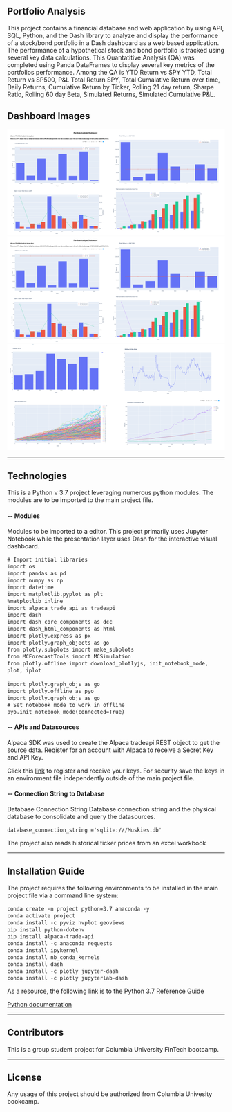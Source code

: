 
## Portfolio Analysis
This project contains a financial database and web application by using API, SQL, Python, and the Dash library to analyze and display the performance of a stock/bond portfolio in a Dash dashboard as a web based application. The performance of a hypothetical stock and bond portfolio is tracked using several key data calculations. This Quantatitive Analysis (QA) was completed using Panda DataFrames to display several key metrics of the portfolios performance. Among the QA is YTD Return vs SPY YTD, Total Return vs SP500, P&L Total Return SPY, Total Cumalative Return over time, Daily Returns, Cumulative Return by Ticker, Rolling 21 day return, Sharpe Ratio, Rolling 60 day Beta, Simulated Returns, Simulated Cumulative P&L.


## Dashboard Images
![alt text](./Resources/Dash1.png)
![alt text](./Resources/Dash1.png)
![alt text](./Resources/Dash3.png)

- - - 
## Technologies

This is a Python v 3.7 project leveraging numerous python modules. The modules are to be imported to the main project file.

#### -- Modules
Modules to be imported to a editor. This project primarily uses Jupyter Notebook while the presentation layer uses Dash for the interactive visual dashboard.
```
# Import initial libraries
import os
import pandas as pd
import numpy as np
import datetime
import matplotlib.pyplot as plt
%matplotlib inline
import alpaca_trade_api as tradeapi
import dash
import dash_core_components as dcc
import dash_html_components as html
import plotly.express as px
import plotly.graph_objects as go
from plotly.subplots import make_subplots
from MCForecastTools import MCSimulation
from plotly.offline import download_plotlyjs, init_notebook_mode, plot, iplot

import plotly.graph_objs as go
import plotly.offline as pyo
import plotly.graph_objs as go
# Set notebook mode to work in offline
pyo.init_notebook_mode(connected=True)
```

#### -- APIs and Datasources
Alpaca SDK was used to create the Alpaca tradeapi.REST object to get the source data. Reqister for an account with Alpaca to receive a Secret Key and API Key.

Click this [link](https://app.alpaca.markets/login) to register and receive your keys. For security save the keys in an environment file independently outside of the main project file. 

#### -- Connection String to Database
Database Connection String
Database connection string and the physical database to consolidate and query the datasources.

```
database_connection_string ='sqlite:///Muskies.db'
```
The project also reads historical ticker prices from an excel workbook

- - - 
## Installation Guide
The project requires the following environments to be installed in the main project file via a command line system:

```
conda create -n project python=3.7 anaconda -y
conda activate project
conda install -c pyviz hvplot geoviews
pip install python-dotenv
pip install alpaca-trade-api
conda install -c anaconda requests
conda install ipykernel
conda install nb_conda_kernels
conda install dash
conda install -c plotly jupyter-dash
conda install -c plotly jupyterlab-dash
```

As a resource, the following link is to the Python 3.7 Reference Guide 

[Python documentation](https://docs.python.org/3.7/)


- - - 
## Contributors
This is a group student project for Columbia University FinTech bootcamp.

- - - 
## License
Any usage of this project should be authorized from Columbia Univesity bookcamp.

